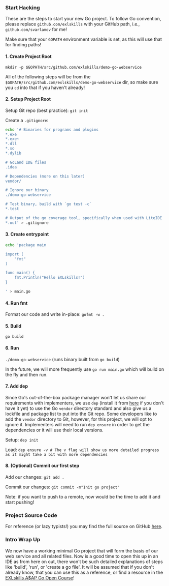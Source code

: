 ### Start Hacking

These are the steps to start your new Go project. To follow Go convention, please replace `github.com/exlskills` with your GitHub path, i.e., `github.com/svarlamov` for me!

Make sure that your `GOPATH` environment variable is set, as this will use that for finding paths!

#### 1. Create Project Root

`mkdir -p $GOPATH/src/github.com/exlskills/demo-go-webservice`

All of the following steps will be from the `$GOPATH/src/github.com/exlskills/demo-go-webservice` dir, so make sure you `cd` into that if you haven't already!

#### 2. Setup Project Root

Setup Git repo (best practice): `git init`

Create a `.gitignore`:

```bash
echo '# Binaries for programs and plugins
*.exe
*.exe~
*.dll
*.so
*.dylib

# GoLand IDE files
.idea

# Dependencies (more on this later)
vendor/

# Ignore our binary
./demo-go-webservice

# Test binary, build with `go test -c`
*.test

# Output of the go coverage tool, specifically when used with LiteIDE
*.out' > .gitignore

```

#### 3. Create entrypoint

```bash
echo 'package main

import (
    "fmt"
)

func main() {
    fmt.Println("Hello EXLskills!")
}

' > main.go

```

#### 4. Run fmt

Format our code and write in-place: `gofmt -w .`

#### 5. Build

`go build`

#### 6. Run

`./demo-go-webservice` (runs binary built from `go build`)

In the future, we will more frequently use `go run main.go` which will build on the fly and then run.

#### 7. Add dep

Since Go's out-of-the-box package manager won't let us share our requirements with implementers, we use `dep` (install it from [here](https://github.com/golang/dep) if you don't have it yet) to use the Go `vendor` directory standard and also give us a lockfile and package list to put into the Git repo. Some developers like to add the `vendor` directory to Git, however, for this project, we will opt to ignore it. Implementers will need to run `dep ensure` in order to get the dependencies or it will use their local versions.

Setup: `dep init`

Load: `dep ensure -v # The v flag will show us more detailed progress as it might take a bit with more dependencies`

#### 8. (Optional) Commit our first step

Add our changes: `git add .`

Commit our changes: `git commit -m"Init go project"`

Note: if you want to push to a remote, now would be the time to add it and start pushing!

### Project Source Code

For reference (or lazy typists!) you may find the full source on GitHub <a rel="noopener" target="_blank" href="https://github.com/exlskills/demo-go-webservice">here</a>.

### Intro Wrap Up

We now have a working minimal Go project that will form the basis of our web service and all related files. Now is a good time to open this up in an IDE as from here on out, there won't be such detailed explanations of steps like 'build', 'run', or 'create a go file'. It will be assumed that if you don't already know, that you can use this as a reference, or find a resource in the [EXLskills A$AP Go Open Course](https://exlskills.com/learn-en/courses/aap-learn-go-golang--learn_golang_asap)!
